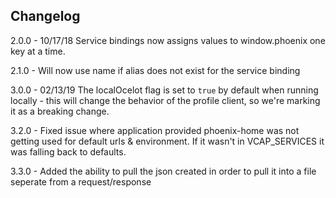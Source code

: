 ## Changelog

2.0.0 - 10/17/18 Service bindings now assigns values to window.phoenix one key at a time.

2.1.0 - Will now use name if alias does not exist for the service binding

3.0.0 - 02/13/19 The localOcelot flag is set to `true` by default when running locally - this will change the behavior of the profile client, so we're marking it as a breaking change.

3.2.0 - Fixed issue where application provided phoenix-home was not getting used for default urls & environment.  If it wasn't in VCAP_SERVICES it was falling back to defaults. 

3.3.0 - Added the ability to pull the json created in order to pull it into a file seperate from a request/response